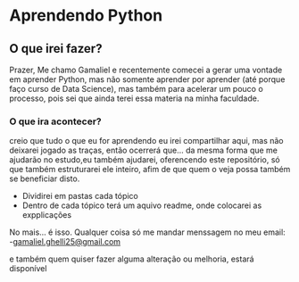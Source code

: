 # Aprendendo Python

## O que irei fazer?

Prazer, Me chamo Gamaliel e recentemente comecei a gerar uma vontade em aprender Python, mas não somente aprender por aprender (até porque faço curso de Data Science), mas também para acelerar um pouco o processo, pois sei que ainda terei essa materia na minha faculdade.

### O que ira acontecer?

creio que tudo o que eu for aprendendo eu irei compartilhar aqui, mas não deixarei jogado as traças, então ocerrerá que...
da mesma forma que me ajudarão no estudo,eu também ajudarei, oferencendo este repositório, só que também estruturarei ele inteiro, afim de que quem o veja possa também se beneficiar disto.

- Dividirei em pastas cada tópico
- Dentro de cada tópico terá um aquivo readme, onde colocarei as expplicações

No mais... é isso. Qualquer coisa só me mandar menssagem no meu email:
    -<gamaliel.ghelli25@gmail.com>

e também quem quiser fazer alguma alteração ou melhoria, estará disponível
